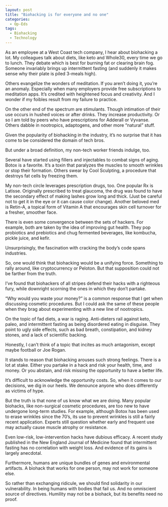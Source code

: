 ```yaml
---
layout: post
title: "Biohacking is for everyone and no one"
categories:
  - Op-Eds
tags:
  - Biohacking
  - Technology
---
```


As an employee at a West Coast tech company, I hear about biohacking a lot. My colleagues talk about diets, like keto and Whole30, every time we go to lunch.  They debate which is best for burning fat or clearing brain fog.  Someone invariably brings up intermittent fasting (and suddenly it makes sense why their plate is piled 3-meals high).

Others evangelize the wonders of meditation.  If you aren’t doing it, you’re an anomaly.  Especially when many employers provide free subscriptions to meditation apps.  It’s credited with heightened focus and creativity.  And I wonder if my foibles result from my failure to practice.

On the other end of the spectrum are stimulants.  Though intimation of their use occurs in hushed voices or after drinks.  They increase productivity.  Or so I am told by peers who have prescriptions for Adderall or Vyvanse.  Others dabble in nootropics, adaptogens, and other more “natural” stuff.  

Given the popularity of biohacking in the industry, it’s no surprise that it has come to be considered the domain of tech bros.  

But under a broad definition, my non-tech worker friends indulge, too.  

Several have started using fillers and injectables to combat signs of aging.  Botox is a favorite.  It’s a toxin that paralyzes the muscles to smooth wrinkles or stop their formation.  Others swear by Cool Sculpting, a procedure that destroys fat cells by freezing them.  

My non-tech circle leverages prescription drugs, too.  One popular Rx is Latisse.  Originally prescribed to treat glaucoma, the drug was found to have the secondary effect of making lashes grow long and thick.  (Just be careful not to get it in the eye or it can cause color change). Another beloved med is Retin-A, a topical form of Vitamin A that encourages skin cell turnover for a fresher, smoother face.  

There is even some convergence between the sets of hackers.  For example, both are taken by the idea of improving gut health.  They pop probiotics and prebiotics and chug fermented beverages, like kombucha, pickle juice, and kefir.

Unsurprisingly, the fascination with cracking the body’s code spans industries.

So, one would think that biohacking would be a unifying force.  Something to rally around, like cryptocurrency or Peloton.  But that supposition could not be farther from the truth.  

I’ve found that biohackers of all stripes defend their hacks with a righteous fury, while downright scorning the ones in which they don’t partake.  

“Why would you waste your money?” is a common response that I get when discussing cosmetic procedures.  But I could ask the same of these people when they brag about experimenting with a new line of nootropics.  

On the topic of fad diets, a war is raging.  Anti-dieters rail against keto, paleo, and intermittent fasting as being disordered eating in disguise.  They point to ugly side effects, such as bad breath, constipation, and kidney stones, and a lack of scientific backing.  

Honestly, I can’t think of a topic that incites as much antagonism, except maybe football or Joe Rogan.

It stands to reason that biohacking arouses such strong feelings.  There is a lot at stake.  Either you partake in a hack and risk your health, time, and money.  Or you abstain, and risk missing the opportunity to have a better life.  

It’s difficult to acknowledge the opportunity costs.  So, when it comes to our decisions, we dig in our heels.  We denounce anyone who does differently as victims of hype.  

But the truth is that none of us know what we are doing.  Many popular biohacks, like non-surgical cosmetic procedures, are too new to have undergone long-term studies.  For example, although Botox has been used to erase wrinkles since the 70’s, its use to prevent wrinkles is still a fairly recent application.  Experts still question whether early and frequent use may actually cause muscle atrophy or resistance.

Even low-risk, low-intervention hacks have dubious efficacy.  A recent study published in the New England Journal of Medicine found that intermittent fasting has no correlation with weight loss.  And evidence of its gains is largely anecdotal.   

Furthermore, humans are unique bundles of genes and environmental artifacts.  A biohack that works for one person, may not work for someone else.  

So rather than exchanging ridicule, we should find solidarity in our vulnerability.  In being humans with bodies that fail us.  And no omniscient source of directives.  Humility may not be a biohack, but its benefits need no proof.



